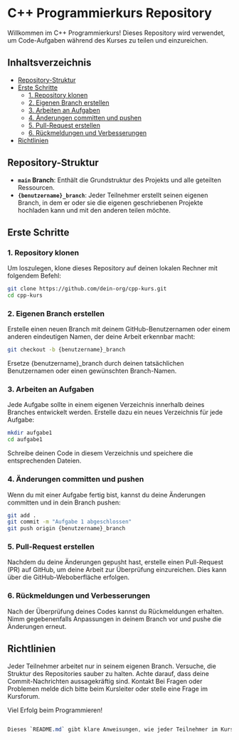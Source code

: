 # C++ Programmierkurs Repository

Willkommen im C++ Programmierkurs! Dieses Repository wird verwendet, um Code-Aufgaben während des Kurses zu teilen und einzureichen.

## Inhaltsverzeichnis
- [Repository-Struktur](#Repository-Struktur)
- [Erste Schritte](#Erste-Schritte)
  - [1. Repository klonen](#1.-Repository-klonen)
  - [2. Eigenen Branch erstellen](#2.-Eigenen-Branch-erstellen)
  - [3. Arbeiten an Aufgaben](#3.-Arbeiten-an-Aufgaben)
  - [4. Änderungen committen und pushen](#4.-Änderungen-committen-und-pushen)
  - [5. Pull-Request erstellen](#5.-Pull-Request-erstellen)
  - [6. Rückmeldungen und Verbesserungen](#6.-Rückmeldungen-und-Verbesserungen)
- [Richtlinien](#Richtlinien)

## Repository-Struktur

- **`main` Branch**: Enthält die Grundstruktur des Projekts und alle geteilten Ressourcen.
- **`{benutzername}_branch`**: Jeder Teilnehmer erstellt seinen eigenen Branch, in dem er oder sie die eigenen geschriebenen Projekte hochladen kann und mit den anderen teilen möchte.

## Erste Schritte

### 1. Repository klonen
Um loszulegen, klone dieses Repository auf deinen lokalen Rechner mit folgendem Befehl:

```bash
git clone https://github.com/dein-org/cpp-kurs.git
cd cpp-kurs
```

### 2. Eigenen Branch erstellen
Erstelle einen neuen Branch mit deinem GitHub-Benutzernamen oder einem anderen eindeutigen Namen, der deine Arbeit erkennbar macht:

```bash
git checkout -b {benutzername}_branch
```
Ersetze {benutzername}_branch durch deinen tatsächlichen Benutzernamen oder einen gewünschten Branch-Namen.

### 3. Arbeiten an Aufgaben
Jede Aufgabe sollte in einem eigenen Verzeichnis innerhalb deines Branches entwickelt werden. Erstelle dazu ein neues Verzeichnis für jede Aufgabe:

```bash
mkdir aufgabe1
cd aufgabe1
```
Schreibe deinen Code in diesem Verzeichnis und speichere die entsprechenden Dateien.

### 4. Änderungen committen und pushen
Wenn du mit einer Aufgabe fertig bist, kannst du deine Änderungen committen und in dein Branch pushen:

```bash
git add .
git commit -m "Aufgabe 1 abgeschlossen"
git push origin {benutzername}_branch
```

### 5. Pull-Request erstellen
Nachdem du deine Änderungen gepusht hast, erstelle einen Pull-Request (PR) auf GitHub, um deine Arbeit zur Überprüfung einzureichen. Dies kann über die GitHub-Weboberfläche erfolgen.

### 6. Rückmeldungen und Verbesserungen
Nach der Überprüfung deines Codes kannst du Rückmeldungen erhalten. Nimm gegebenenfalls Anpassungen in deinem Branch vor und pushe die Änderungen erneut.

## Richtlinien
Jeder Teilnehmer arbeitet nur in seinem eigenen Branch.
Versuche, die Struktur des Repositories sauber zu halten.
Achte darauf, dass deine Commit-Nachrichten aussagekräftig sind.
Kontakt
Bei Fragen oder Problemen melde dich bitte beim Kursleiter oder stelle eine Frage im Kursforum.

Viel Erfolg beim Programmieren!

```css

Dieses `README.md` gibt klare Anweisungen, wie jeder Teilnehmer im Kurs sein eigenes Arbeitsumfeld in einem eigenen Branch organisiert und seinen Code korrekt einreicht.
```
